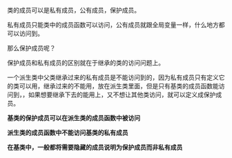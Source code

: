 类的成员可以是私有成员，公有成员，保护成员。

私有成员只能类中的成员函数可以访问，公有成员就跟全局变量一样，什么地方都可以访问到。

那么保护成员呢？

保护成员和私有成员的区别就在于继承的类的访问问题上。

一个派生类中父类继承过来的私有成员是不能访问到的，因为私有成员只有定义它的类可以用，继承过来的不能用，放在派生类里面，但是只有基类的成员函数能访问到，，如果想要继承下去的能用上，又不想让其他类访问，就可以定义成保护成员。

**基类的保护成员可以在派生类的成员函数中被访问**

**派生类的成员函数中不能访问基类的私有成员**

**在基类中，一般都将需要隐藏的成员说明为保护成员而非私有成员**